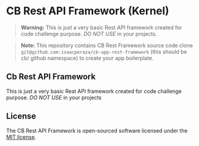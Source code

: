 # CB Rest API Framework (Kernel)

> **Warning:** This is just a very basic Rest API framework created for code challenge purpose. *DO NOT USE* in your projects.

> **Note:** This repository contains CB Rest Framework source code clone `git@github.com:isaacperaza/cb-app-rest-framework` (this should be cb/ github namespace) to create your app boilerplate.

## Cb Rest API Framework

This is just a very basic Rest API framework created for code challenge purpose. *DO NOT USE* in your projects


## License

The CB Rest API Framework is open-sourced software licensed under the [MIT license](https://opensource.org/licenses/MIT).
